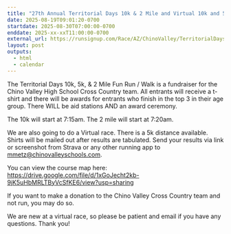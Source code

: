 ```yaml
---
title: "27th Annual Territorial Days 10k & 2 Mile and Virtual 10k and 5k"
date: 2025-08-19T09:01:20-0700
startdate: 2025-08-30T07:00:00-0700
enddate: 2025-xx-xxT11:00:00-0700
external_url: https://runsignup.com/Race/AZ/ChinoValley/TerritorialDaysFunRun
layout: post
outputs:
  - html
  - calendar
---
```


The Territorial Days 10k, 5k, & 2 Mile Fun Run / Walk is a fundraiser for the Chino Valley High School Cross Country team. All entrants will receive a t-shirt and there will be awards for entrants who finish in the top 3 in their age group. There WILL be aid stations AND an award ceremony. 

The 10k will start at 7:15am. The 2 mile will start at 7:20am. 

We are also going to do a Virtual race. There is a 5k  distance available. Shirts will be mailed out after results are tabulated. Send your results via link or screenshot from Strava or any other running app to mmetz@chinovalleyschools.com.

You can view the course map here: https://drive.google.com/file/d/1xGoJecht2kb-9jK5uHbMRLTByVcSfKE6/view?usp=sharing

If you want to make a donation to the Chino Valley Cross Country team and not run, you may do so.

We are new at a virtual race, so please be patient and email if you have any questions. Thank you!